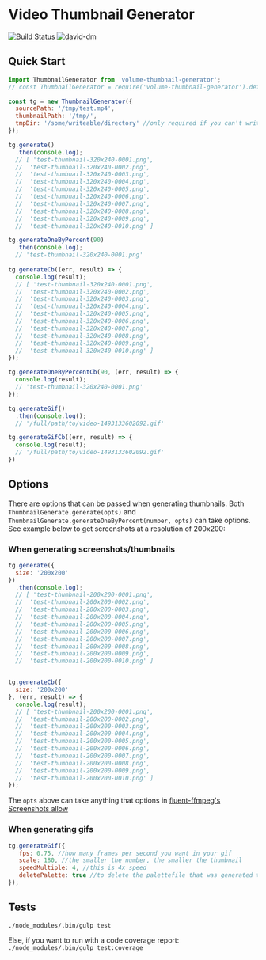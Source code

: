 # Video Thumbnail Generator

[![Build Status](https://travis-ci.org/volumenetwork/video-thumbnail-generator.svg?branch=master)](https://travis-ci.org/volumenetwork/video-thumbnail-generator)
![david-dm](https://david-dm.org/volumenetwork/video-thumbnail-generator.svg)

## Quick Start

```js
import ThumbnailGenerator from 'volume-thumbnail-generator';
// const ThumbnailGenerator = require('volume-thumbnail-generator').default;

const tg = new ThumbnailGenerator({
  sourcePath: '/tmp/test.mp4',
  thumbnailPath: '/tmp/',
  tmpDir: '/some/writeable/directory' //only required if you can't write to /tmp/ and you need to generate gifs
});

tg.generate()
  .then(console.log);
  // [ 'test-thumbnail-320x240-0001.png',
  //  'test-thumbnail-320x240-0002.png',
  //  'test-thumbnail-320x240-0003.png',
  //  'test-thumbnail-320x240-0004.png',
  //  'test-thumbnail-320x240-0005.png',
  //  'test-thumbnail-320x240-0006.png',
  //  'test-thumbnail-320x240-0007.png',
  //  'test-thumbnail-320x240-0008.png',
  //  'test-thumbnail-320x240-0009.png',
  //  'test-thumbnail-320x240-0010.png' ]  

tg.generateOneByPercent(90)
  .then(console.log);
  // 'test-thumbnail-320x240-0001.png'
 
tg.generateCb((err, result) => {
  console.log(result);
  // [ 'test-thumbnail-320x240-0001.png',
  //  'test-thumbnail-320x240-0002.png',
  //  'test-thumbnail-320x240-0003.png',
  //  'test-thumbnail-320x240-0004.png',
  //  'test-thumbnail-320x240-0005.png',
  //  'test-thumbnail-320x240-0006.png',
  //  'test-thumbnail-320x240-0007.png',
  //  'test-thumbnail-320x240-0008.png',
  //  'test-thumbnail-320x240-0009.png',
  //  'test-thumbnail-320x240-0010.png' ]  
});

tg.generateOneByPercentCb(90, (err, result) => {
  console.log(result);
  // 'test-thumbnail-320x240-0001.png'
});

tg.generateGif()
  .then(console.log();
  // '/full/path/to/video-1493133602092.gif'

tg.generateGifCb((err, result) => {
  console.log(result);
  // '/full/path/to/video-1493133602092.gif'
})
```

## Options

There are options that can be passed when generating thumbnails. Both `ThumbnailGenerate.generate(opts)` and `ThumbnailGenerate.generateOneByPercent(number, opts)` can take options. See example below to get screenshots at a resolution of 200x200:

### When generating screenshots/thumbnails

```js
tg.generate({
  size: '200x200'
})
  .then(console.log);
  // [ 'test-thumbnail-200x200-0001.png',
  //  'test-thumbnail-200x200-0002.png',
  //  'test-thumbnail-200x200-0003.png',
  //  'test-thumbnail-200x200-0004.png',
  //  'test-thumbnail-200x200-0005.png',
  //  'test-thumbnail-200x200-0006.png',
  //  'test-thumbnail-200x200-0007.png',
  //  'test-thumbnail-200x200-0008.png',
  //  'test-thumbnail-200x200-0009.png',
  //  'test-thumbnail-200x200-0010.png' ]


tg.generateCb({
  size: '200x200'
}, (err, result) => {
  console.log(result);
  // [ 'test-thumbnail-200x200-0001.png',
  //  'test-thumbnail-200x200-0002.png',
  //  'test-thumbnail-200x200-0003.png',
  //  'test-thumbnail-200x200-0004.png',
  //  'test-thumbnail-200x200-0005.png',
  //  'test-thumbnail-200x200-0006.png',
  //  'test-thumbnail-200x200-0007.png',
  //  'test-thumbnail-200x200-0008.png',
  //  'test-thumbnail-200x200-0009.png',
  //  'test-thumbnail-200x200-0010.png' ]    
});
```
The `opts` above can take anything that options in [fluent-ffmpeg's Screenshots allow](https://github.com/fluent-ffmpeg/node-fluent-ffmpeg#screenshotsoptions-dirname-generate-thumbnails)


### When generating gifs
```js
tg.generateGif({
   fps: 0.75, //how many frames per second you want in your gif
   scale: 180, //the smaller the number, the smaller the thumbnail
   speedMultiple: 4, //this is 4x speed
   deletePalette: true //to delete the palettefile that was generated to create the gif once gif is created 
});
```

## Tests

`./node_modules/.bin/gulp test`

Else, if you want to run with a code coverage report:
`./node_modules/.bin/gulp test:coverage`